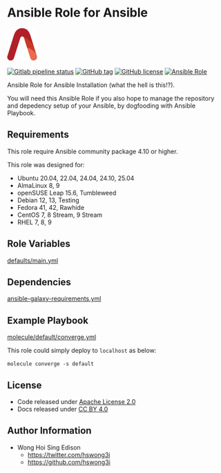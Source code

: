 # Ansible Role for Ansible

<a href="https://alvistack.com" title="AlviStack" target="_blank"><img src="/alvistack.svg" height="75" alt="AlviStack"></a>

[![Gitlab pipeline status](https://img.shields.io/gitlab/pipeline/alvistack/ansible-role-ansible/master)](https://gitlab.com/alvistack/ansible-role-ansible/-/pipelines)
[![GitHub tag](https://img.shields.io/github/tag/alvistack/ansible-role-ansible.svg)](https://github.com/alvistack/ansible-role-ansible/tags)
[![GitHub license](https://img.shields.io/github/license/alvistack/ansible-role-ansible.svg)](https://github.com/alvistack/ansible-role-ansible/blob/master/LICENSE)
[![Ansible Role](https://img.shields.io/badge/galaxy-alvistack.ansible-blue.svg)](https://galaxy.ansible.com/alvistack/ansible)

Ansible Role for Ansible Installation (what the hell is this!?).

You will need this Ansible Role if you also hope to manage the repository and depedency setup of your Ansible, by dogfooding with Ansible Playbook.

## Requirements

This role require Ansible community package 4.10 or higher.

This role was designed for:

- Ubuntu 20.04, 22.04, 24.04, 24.10, 25.04
- AlmaLinux 8, 9
- openSUSE Leap 15.6, Tumbleweed
- Debian 12, 13, Testing
- Fedora 41, 42, Rawhide
- CentOS 7, 8 Stream, 9 Stream
- RHEL 7, 8, 9

## Role Variables

[defaults/main.yml](defaults/main.yml)

## Dependencies

[ansible-galaxy-requirements.yml](ansible-galaxy-requirements.yml)

## Example Playbook

[molecule/default/converge.yml](molecule/default/converge.yml)

This role could simply deploy to `localhost` as below:

    molecule converge -s default

## License

- Code released under [Apache License 2.0](LICENSE)
- Docs released under [CC BY 4.0](http://creativecommons.org/licenses/by/4.0/)

## Author Information

- Wong Hoi Sing Edison
  - <https://twitter.com/hswong3i>
  - <https://github.com/hswong3i>
